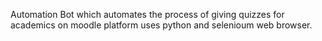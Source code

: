Automation Bot which automates the process of giving quizzes for academics on moodle platform uses python and selenioum web browser.
